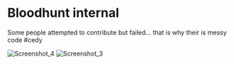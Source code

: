 # Bloodhunt internal

Some people attempted to contribute but failed... that is why their is messy code #cedy

![Screenshot_4](https://user-images.githubusercontent.com/69031575/135721176-031be8a9-8c55-4b21-9e1f-2e276313c3c7.png)
![Screenshot_3](https://user-images.githubusercontent.com/69031575/135721135-cc59cf70-2434-45d5-8f3f-e626a2c45899.png)
